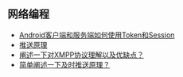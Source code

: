 ## 网络编程

- [Android客户端和服务端如何使用Token和Session](Android客户端和服务端如何使用Token和Session.md)
- [推送原理](推送原理.md)
- [阐述一下对XMPP协议理解以及优缺点？](阐述一下对XMPP协议理解以及优缺点？.md)
- [简单阐述一下及时推送原理？](简单阐述一下及时推送原理？.md)